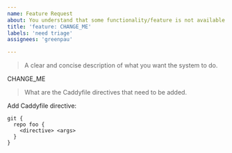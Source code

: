 ```yaml
---
name: Feature Request
about: You understand that some functionality/feature is not available and you want it added.
title: 'feature: CHANGE_ME'
labels: 'need triage'
assignees: 'greenpau'

---
```


> A clear and concise description of what you want the system to do.

CHANGE_ME

> What are the Caddyfile directives that need to be added.

Add Caddyfile directive:

```
git {
  repo foo {
    <directive> <args>
  }
}
```
